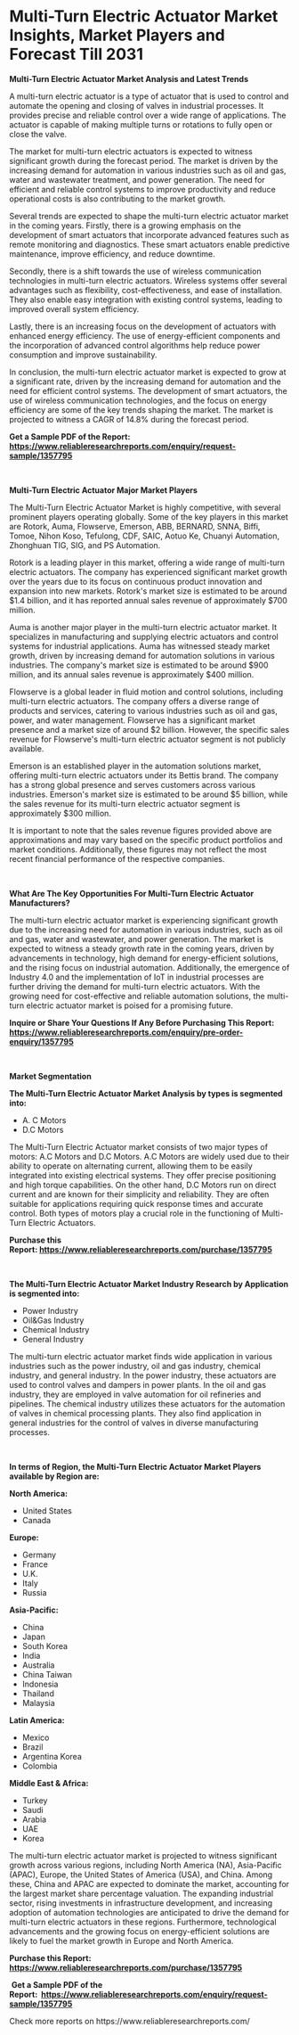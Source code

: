 <p><h1>Multi-Turn Electric Actuator Market Insights, Market Players and Forecast Till 2031</h1></p><p><strong>Multi-Turn Electric Actuator Market Analysis and Latest Trends</strong></p>
<p><p>A multi-turn electric actuator is a type of actuator that is used to control and automate the opening and closing of valves in industrial processes. It provides precise and reliable control over a wide range of applications. The actuator is capable of making multiple turns or rotations to fully open or close the valve.</p><p>The market for multi-turn electric actuators is expected to witness significant growth during the forecast period. The market is driven by the increasing demand for automation in various industries such as oil and gas, water and wastewater treatment, and power generation. The need for efficient and reliable control systems to improve productivity and reduce operational costs is also contributing to the market growth.</p><p>Several trends are expected to shape the multi-turn electric actuator market in the coming years. Firstly, there is a growing emphasis on the development of smart actuators that incorporate advanced features such as remote monitoring and diagnostics. These smart actuators enable predictive maintenance, improve efficiency, and reduce downtime.</p><p>Secondly, there is a shift towards the use of wireless communication technologies in multi-turn electric actuators. Wireless systems offer several advantages such as flexibility, cost-effectiveness, and ease of installation. They also enable easy integration with existing control systems, leading to improved overall system efficiency.</p><p>Lastly, there is an increasing focus on the development of actuators with enhanced energy efficiency. The use of energy-efficient components and the incorporation of advanced control algorithms help reduce power consumption and improve sustainability.</p><p>In conclusion, the multi-turn electric actuator market is expected to grow at a significant rate, driven by the increasing demand for automation and the need for efficient control systems. The development of smart actuators, the use of wireless communication technologies, and the focus on energy efficiency are some of the key trends shaping the market. The market is projected to witness a CAGR of 14.8% during the forecast period.</p></p>
<p><strong>Get a Sample PDF of the Report:&nbsp; <a href="https://www.reliableresearchreports.com/enquiry/request-sample/1357795">https://www.reliableresearchreports.com/enquiry/request-sample/1357795</a></strong></p>
<p>&nbsp;</p>
<p><strong>Multi-Turn Electric Actuator Major Market Players</strong></p>
<p><p>The Multi-Turn Electric Actuator Market is highly competitive, with several prominent players operating globally. Some of the key players in this market are Rotork, Auma, Flowserve, Emerson, ABB, BERNARD, SNNA, Biffi, Tomoe, Nihon Koso, Tefulong, CDF, SAIC, Aotuo Ke, Chuanyi Automation, Zhonghuan TIG, SIG, and PS Automation.</p><p>Rotork is a leading player in this market, offering a wide range of multi-turn electric actuators. The company has experienced significant market growth over the years due to its focus on continuous product innovation and expansion into new markets. Rotork's market size is estimated to be around $1.4 billion, and it has reported annual sales revenue of approximately $700 million.</p><p>Auma is another major player in the multi-turn electric actuator market. It specializes in manufacturing and supplying electric actuators and control systems for industrial applications. Auma has witnessed steady market growth, driven by increasing demand for automation solutions in various industries. The company's market size is estimated to be around $900 million, and its annual sales revenue is approximately $400 million.</p><p>Flowserve is a global leader in fluid motion and control solutions, including multi-turn electric actuators. The company offers a diverse range of products and services, catering to various industries such as oil and gas, power, and water management. Flowserve has a significant market presence and a market size of around $2 billion. However, the specific sales revenue for Flowserve's multi-turn electric actuator segment is not publicly available.</p><p>Emerson is an established player in the automation solutions market, offering multi-turn electric actuators under its Bettis brand. The company has a strong global presence and serves customers across various industries. Emerson's market size is estimated to be around $5 billion, while the sales revenue for its multi-turn electric actuator segment is approximately $300 million.</p><p>It is important to note that the sales revenue figures provided above are approximations and may vary based on the specific product portfolios and market conditions. Additionally, these figures may not reflect the most recent financial performance of the respective companies.</p></p>
<p>&nbsp;</p>
<p><strong>What Are The Key Opportunities For Multi-Turn Electric Actuator Manufacturers?</strong></p>
<p><p>The multi-turn electric actuator market is experiencing significant growth due to the increasing need for automation in various industries, such as oil and gas, water and wastewater, and power generation. The market is expected to witness a steady growth rate in the coming years, driven by advancements in technology, high demand for energy-efficient solutions, and the rising focus on industrial automation. Additionally, the emergence of Industry 4.0 and the implementation of IoT in industrial processes are further driving the demand for multi-turn electric actuators. With the growing need for cost-effective and reliable automation solutions, the multi-turn electric actuator market is poised for a promising future.</p></p>
<p><strong>Inquire or Share Your Questions If Any Before Purchasing This Report: <a href="https://www.reliableresearchreports.com/enquiry/pre-order-enquiry/1357795">https://www.reliableresearchreports.com/enquiry/pre-order-enquiry/1357795</a></strong></p>
<p>&nbsp;</p>
<p><strong>Market Segmentation</strong></p>
<p><strong>The Multi-Turn Electric Actuator Market Analysis by types is segmented into:</strong></p>
<p><ul><li>A. C Motors</li><li>D.C Motors</li></ul></p>
<p><p>The Multi-Turn Electric Actuator market consists of two major types of motors: A.C Motors and D.C Motors. A.C Motors are widely used due to their ability to operate on alternating current, allowing them to be easily integrated into existing electrical systems. They offer precise positioning and high torque capabilities. On the other hand, D.C Motors run on direct current and are known for their simplicity and reliability. They are often suitable for applications requiring quick response times and accurate control. Both types of motors play a crucial role in the functioning of Multi-Turn Electric Actuators.</p></p>
<p><strong>Purchase this Report:&nbsp;<a href="https://www.reliableresearchreports.com/purchase/1357795">https://www.reliableresearchreports.com/purchase/1357795</a></strong></p>
<p>&nbsp;</p>
<p><strong>The Multi-Turn Electric Actuator Market Industry Research by Application is segmented into:</strong></p>
<p><ul><li>Power Industry</li><li>Oil&Gas Industry</li><li>Chemical Industry</li><li>General Industry</li></ul></p>
<p><p>The multi-turn electric actuator market finds wide application in various industries such as the power industry, oil and gas industry, chemical industry, and general industry. In the power industry, these actuators are used to control valves and dampers in power plants. In the oil and gas industry, they are employed in valve automation for oil refineries and pipelines. The chemical industry utilizes these actuators for the automation of valves in chemical processing plants. They also find application in general industries for the control of valves in diverse manufacturing processes.</p></p>
<p>&nbsp;</p>
<p><strong>In terms of Region, the Multi-Turn Electric Actuator Market Players available by Region are:</strong></p>
<p>
    <p> <strong> North America: </strong>
        <ul>
            <li>United States</li>
            <li>Canada</li>
        </ul>
        </p> 
    <p> <strong> Europe: </strong>
        <ul>
            <li>Germany</li>
            <li>France</li>
            <li>U.K.</li>
            <li>Italy</li>
            <li>Russia</li>
        </ul>
        </p> 
    <p> <strong> Asia-Pacific: </strong>
        <ul>
            <li>China</li>
            <li>Japan</li>
            <li>South Korea</li>
            <li>India</li>
            <li>Australia</li>
            <li>China Taiwan</li>
            <li>Indonesia</li>
            <li>Thailand</li>
            <li>Malaysia</li>
        </ul>
        </p> 
    <p> <strong> Latin America: </strong>
        <ul>
            <li>Mexico</li>
            <li>Brazil</li>
            <li>Argentina Korea</li>
            <li>Colombia</li>
        </ul>
        </p> 
    <p> <strong> Middle East & Africa: </strong>
        <ul>
            <li>Turkey</li>
            <li>Saudi</li>
            <li>Arabia</li>
            <li>UAE</li>
            <li>Korea</li>
        </ul>
    </p>
    </p>
<p><p>The multi-turn electric actuator market is projected to witness significant growth across various regions, including North America (NA), Asia-Pacific (APAC), Europe, the United States of America (USA), and China. Among these, China and APAC are expected to dominate the market, accounting for the largest market share percentage valuation. The expanding industrial sector, rising investments in infrastructure development, and increasing adoption of automation technologies are anticipated to drive the demand for multi-turn electric actuators in these regions. Furthermore, technological advancements and the growing focus on energy-efficient solutions are likely to fuel the market growth in Europe and North America.</p></p>
<p><strong>Purchase this Report: <a href="https://www.reliableresearchreports.com/purchase/1357795">https://www.reliableresearchreports.com/purchase/1357795</a></strong></p>
<p>&nbsp;<strong>Get a Sample PDF of the Report:&nbsp;&nbsp;<a href="https://www.reliableresearchreports.com/enquiry/request-sample/1357795">https://www.reliableresearchreports.com/enquiry/request-sample/1357795</a></strong></p>
<p><strong></strong></p>
<p>Check more reports on https://www.reliableresearchreports.com/</p>